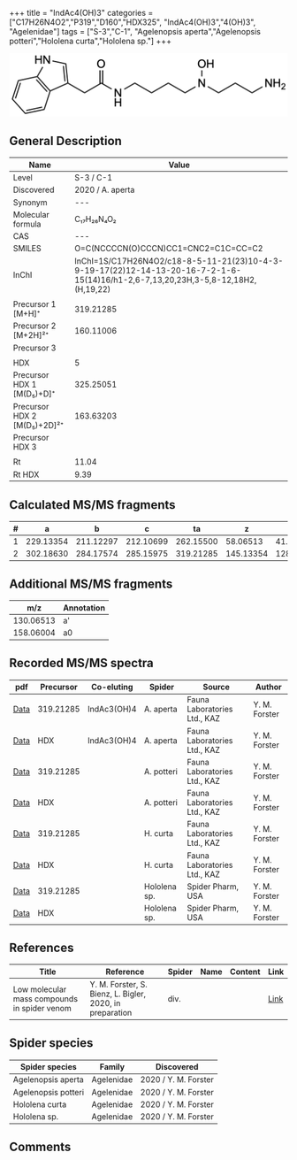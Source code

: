 +++
title = "IndAc4(OH)3"
categories = ["C17H26N4O2","P319","D160","HDX325",
"IndAc4(OH)3","4(OH)3",
"Agelenidae"]
tags = ["S-3","C-1",
"Agelenopsis aperta","Agelenopsis potteri","Hololena curta","Hololena sp."]
+++

![](/img/IndAc4(OH)3.png)

## General Description

| Name                        | Value            |
|-----------------------------|------------------|
| Level                       | S-3 / C-1               |
| Discovered                  | 2020 / A. aperta |
| Synonym                     | ---              |
| Molecular formula           | C₁₇H₂₆N₄O₂       |
| CAS                         | ---              |
| SMILES | O=C(NCCCCN(O)CCCN)CC1=CNC2=C1C=CC=C2  |
| InChI  | InChI=1S/C17H26N4O2/c18-8-5-11-21(23)10-4-3-9-19-17(22)12-14-13-20-16-7-2-1-6-15(14)16/h1-2,6-7,13,20,23H,3-5,8-12,18H2,(H,19,22)  |
|                             |                  |
| Precursor 1 [M+H]⁺          | 319.21285        |
| Precursor 2 [M+2H]²⁺        | 160.11006        |
| Precursor 3                 |                  |
|                             |                  |
| HDX                         | 5                |
| Precursor HDX 1 [M(D₅)+D]⁺   | 325.25051        |
| Precursor HDX 2 [M(D₅)+2D]²⁺ | 163.63203        |
| Precursor HDX 3             |                  |
|                             |                  |
| Rt                          | 11.04            |
| Rt HDX                      | 9.39             |

## Calculated MS/MS fragments

| # | a         | b         | c         | ta        | z         | y         | tz        |
|---|-----------|-----------|-----------|-----------|-----------|-----------|-----------|
| 1 | 229.13354 | 211.12297 | 212.10699 | 262.15500 | 58.06513 | 41.03858 | 91.08659 |
| 2 | 302.18630 | 284.17574 | 285.15975 | 319.21285 | 145.13354 | 128.10699 | 162.16009 |

## Additional MS/MS fragments

| m/z       | Annotation |
|-----------|------------|
| 130.06513 | a'         |
| 158.06004 | a0         |

## Recorded MS/MS spectra

| pdf                                                          | Precursor | Co-eluting  | Spider    | Source                       | Author        |
|--------------------------------------------------------------|-----------|-------------|-----------|------------------------------|---------------|
| [Data](/pdf/A-aperta/319_IndAc3(OH)4_IndAc4(OH)3_Aa.pdf)     | 319.21285 | IndAc3(OH)4 | A. aperta | Fauna Laboratories Ltd., KAZ | Y. M. Forster |
| [Data](/pdf/A-aperta/319_IndAc3(OH)4_IndAc4(OH)3_Aa_HDX.pdf) | HDX       | IndAc3(OH)4 | A. aperta | Fauna Laboratories Ltd., KAZ | Y. M. Forster |
| [Data](/pdf/A-potteri/319_IndAc4(OH)3_Ap.pdf) | 319.21285 |           | A. potteri | Fauna Laboratories Ltd., KAZ | Y. M. Forster |
| [Data](/pdf/A-potteri/319_IndAc4(OH)3_Ap_HDX.pdf) | HDX |           | A. potteri | Fauna Laboratories Ltd., KAZ | Y. M. Forster |
| [Data](/pdf/H-curta/319_IndAc4(OH)3_Hc.pdf) | 319.21285 |           | H. curta | Fauna Laboratories Ltd., KAZ | Y. M. Forster |
| [Data](/pdf/H-curta/319_IndAc4(OH)3_Hc_HDX.pdf) | HDX |           | H. curta | Fauna Laboratories Ltd., KAZ | Y. M. Forster |
| [Data](/pdf/Hololena-sp/319_IndAc4(OH)3_Ho-sp.pdf) | 319.21285 |           | Hololena sp. | Spider Pharm, USA | Y. M. Forster |
| [Data](/pdf/Hololena-sp/319_IndAc4(OH)3_Ho-sp_HDX.pdf) | HDX |           | Hololena sp. | Spider Pharm, USA | Y. M. Forster |

## References

| Title     | Reference   | Spider    | Name   | Content  | Link |
|-----------|-------------|-----------|--------|----------|-----|
| Low molecular mass compounds in spider venom      | Y. M. Forster, S. Bienz, L. Bigler, 2020, in preparation          | div.       |   |   | [Link](unknown) |

## Spider species

| Spider species     | Family     | Discovered           |
|--------------------|------------|----------------------|
| Agelenopsis aperta | Agelenidae | 2020 / Y. M. Forster |
| Agelenopsis potteri | Agelenidae | 2020 / Y. M. Forster |
| Hololena curta | Agelenidae | 2020 / Y. M. Forster |
| Hololena sp. | Agelenidae | 2020 / Y. M. Forster |

## Comments